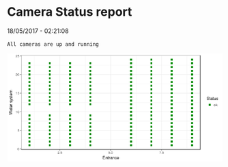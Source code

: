 Camera Status report
================
18/05/2017 - 02:21:08

    All cameras are up and running

![](camreport_files/figure-markdown_github/unnamed-chunk-2-1.png)
